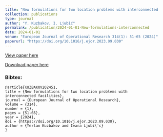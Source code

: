 ```yaml
---
title: "New formulations for two location problems with interconnected facilities"
collection: publications
type: journal
author: "Y. Kuzbakov, I. Ljubić"
permalink: /publication/2024-01-01-New-formulations-interconnected
date: 2024-01-01
venue: "European Journal of Operational Research 314(1): 51-65 (2024)"
paperurl: "https://doi.org/10.1016/j.ejor.2023.09.030"
---
```


[View paper here](https://doi.org/10.1016/j.ejor.2023.09.030)

[Download paper here](/docs/publications/InterconnectedFacilities.pdf)

### Bibtex:

```
@article{KUZBAKOV202451,
title = {New formulations for two location problems with interconnected facilities},
journal = {European Journal of Operational Research},
volume = {314},
number = {1},
pages = {51-65},
year = {2024},
doi = {https://doi.org/10.1016/j.ejor.2023.09.030},
author = {Yerlan Kuzbakov and Ivana Ljubi\'c}
}
```
